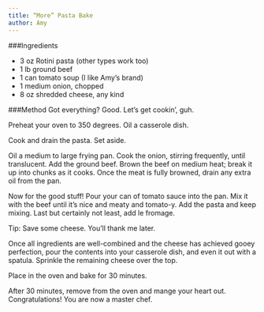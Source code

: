 ```yaml
---
title: “More” Pasta Bake
author: Amy
---
```


###Ingredients
* 3 oz Rotini pasta (other types work too)
* 1 lb ground beef
* 1 can tomato soup (I like Amy’s brand)
* 1 medium onion, chopped
* 8 oz shredded cheese, any kind 


###Method
Got everything? Good. Let’s get cookin’, guh.

Preheat your oven to 350 degrees. Oil a casserole dish.

Cook and drain the pasta. Set aside.

Oil a medium to large frying pan. Cook the onion, stirring
frequently, until translucent. Add the ground beef. Brown the beef on medium heat; break it up into chunks as it cooks. Once the meat is fully browned, drain any extra oil from the pan.

Now for the good stuff! Pour your can of tomato sauce into the pan. Mix it with the beef until it’s nice and meaty and tomato-y. Add the pasta and keep mixing. Last but certainly not least, add le fromage.

Tip: Save some cheese. You’ll thank me later.

Once all ingredients are well-combined and the cheese has achieved gooey perfection, pour the contents into your casserole dish, and even it out with a spatula. Sprinkle the remaining cheese over the top.

Place in the oven and bake for 30 minutes.

After 30 minutes, remove from the oven and mange your heart out. Congratulations! You are now a master chef.
